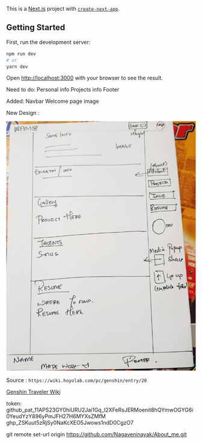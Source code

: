 This is a [Next.js](https://nextjs.org/) project with [`create-next-app`](https://github.com/vercel/next.js/tree/canary/packages/create-next-app).

## Getting Started

First, run the development server:

```bash
npm run dev
# or
yarn dev
```

Open [http://localhost:3000](http://localhost:3000) with your browser to see the result.

Need to do:
Personal info
Projects info
Footer


Added:
Navbar
Welcome page image


New Design :

![Alt text](public/images/Structure.jpeg)

Source : `https://wiki.hoyolab.com/pc/genshin/entry/20`

[Genshin Traveler Wiki](https://wiki.hoyolab.com/pc/genshin/entry/20)


token: github_pat_11APS23GY0hiURU2Jai1Gq_I2XFeRsJERMoenit8hQYmwOGYG6i0YeudYzY896yPmJFH27H6MYXsZMfM
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

git remote set-url origin https://github.com/Nagaveninayak/About_me.git

